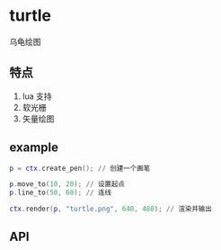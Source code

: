 # turtle

乌龟绘图

## 特点

1. lua 支持
2. 软光栅
3. 矢量绘图

## example

```lua
p = ctx.create_pen(); // 创建一个画笔

p.move_to(10, 20); // 设置起点
p.line_to(50, 60); // 连线

ctx.render(p, "turtle.png", 640, 480); // 渲染并输出
```

## API
